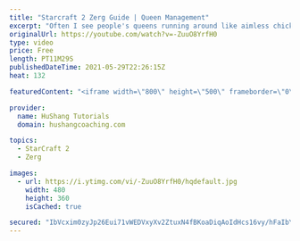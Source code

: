 ```yaml
---
title: "Starcraft 2 Zerg Guide | Queen Management"
excerpt: "Often I see people's queens running around like aimless chickens. If you want to have amazing macro you need to keep your queens orderly. Let's take a look at how to do that!  Starcraft 2 Zerg Guide | Queen Management #Zerg #Queens #Starcraft2  ♦ Coaching --------------------------------------------------------------------------"
originalUrl: https://youtube.com/watch?v=-ZuuO8YrfH0
type: video
price: Free
length: PT11M29S
publishedDateTime: 2021-05-29T22:26:15Z
heat: 132

featuredContent: "<iframe width=\"800\" height=\"500\" frameborder=\"0\" src=\"https://www.youtube.com/embed/-ZuuO8YrfH0\" allow=\"accelerometer; autoplay; encrypted-media; gyroscope; picture-in-picture\" allowfullscreen></iframe>"

provider:
  name: HuShang Tutorials
  domain: hushangcoaching.com

topics:
  - StarCraft 2
  - Zerg

images:
  - url: https://i.ytimg.com/vi/-ZuuO8YrfH0/hqdefault.jpg
    width: 480
    height: 360
    isCached: true

secured: "IbVcxim0zyJp26Eui71vWEDVxyXv2ZtuxN4fBKoaDiqAoIdHcs16vy/hFaIbYspLUTzwxhZFaochfVUh/PTwvWzIwV+/Of5bpovGzRWRmdOFsKFWb5jb9H86vYWhJfQyi0h3pOcU+vNWI5NdPB+WdDs0nzi0eLcp8ZUnLhNUzusbEdagRqETha4Wp9KdNRYnRKk7DhUBNnOVHrpM2ZrjD1zV47OpuLP/j3I2gRi141kjaf6o4LavHeI8Pdgxaio0H3C+2WYlfEuOfKtdUTBwYbdIlyt3bSX4itxUe7C7LWU2GEi7jhM9uhC8Emn4llcqhfyojiWDjQrbidSRP1tAICYyyxzQdPMG8XHbA6VjXYdMUSa/mo4/AiM6mDQqI9Z4KvinFapzj+027vMGsecd5PRE1MJ77OfV2JMralSdbQY=;quZ9aQ+dT5HNGYT/F+QjjA=="
---
```



